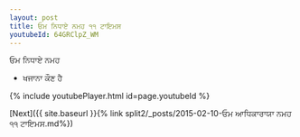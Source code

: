 ```yaml
---
layout: post
title: ਓਮ ਨਿਧਾਏ ਨਮਹ ੧੧ ਟਾਇਮਸ
youtubeId: 64GRClpZ_WM
---
```

 
 
 ਓਮ ਨਿਧਾਏ ਨਮਹ  
 
 -  ਖਜਾਨਾ ਕੌਣ ਹੈ 
 
  
 
  
 
 
 
 
 
 


{% include youtubePlayer.html id=page.youtubeId %}
 
[Next]({{ site.baseurl }}{% link  split2/_posts/2015-02-10-ਓਮ ਆਧਿਕਾਰਾਯਾ ਨਮਹ ੧੧ ਟਾਇਮਸ.md%})
 
